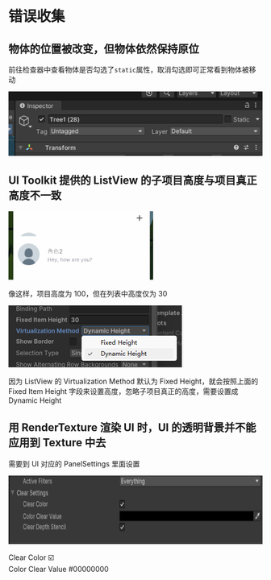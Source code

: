 # 错误收集
## 物体的位置被改变，但物体依然保持原位

前往检查器中查看物体是否勾选了`static`属性，取消勾选即可正常看到物体被移动

<img src="./assets/image0.png" width="513.000000" height="128.000000">

## UI Toolkit 提供的 ListView 的子项目高度与项目真正高度不一致

<img src="./assets/image1.png" width="287.000000" height="136.000000">

像这样，项目高度为 100，但在列表中高度仅为 30

<img src="./assets/image2.png" width="344.000000" height="123.000000">

因为 ListView 的 Virtualization Method 默认为 Fixed Height，就会按照上面的 Fixed Item Height 字段来设置高度，忽略子项目真正的高度，需要设置成 Dynamic Height

## 用 RenderTexture 渲染 UI 时，UI 的透明背景并不能应用到 Texture 中去

需要到 UI 对应的 PanelSettings 里面设置

<img src="./assets/image3.png" width="758.000000" height="136.861111">

Clear Color ☑️<br>Color Clear Value #00000000


